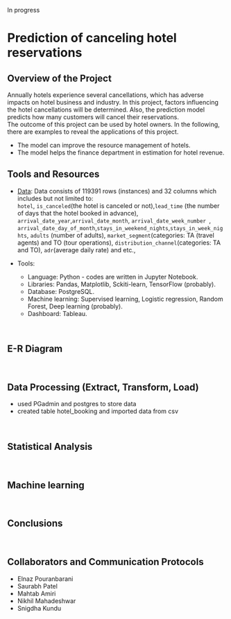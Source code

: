 In progress
# Prediction of canceling hotel reservations
## Overview of the Project
Annually hotels experience several cancellations, which has adverse impacts on hotel business and industry. In this project, factors influencing the hotel cancellations will be determined. Also, the prediction model predicts how many customers will cancel their reservations.<br>
The outcome of this project can be used by hotel owners. In the following, there are examples to reveal the applications of this project.<br>
- The model can improve the resource management of hotels.<br>
- The model helps the finance department in estimation for hotel revenue.<br>

## Tools and Resources
- [Data](https://github.com/elp192/Hotel-Reservation/blob/d47b91009c9f1c52add774d48e8972680fc33d43/hotel_reservations.csv): Data consists of 119391 rows (instances) and 32 columns which includes but not limited to:<br>
```hotel```, ```is_canceled```(the hotel is canceled or not),```lead_time``` (the number of days that the hotel booked in advance), ```arrival_date_year```,```arrival_date_month```, ```arrival_date_week_number
```, ```arrival_date_day_of_month```,```stays_in_weekend_nights```,```stays_in_week_nights```, ```adults``` (number of adults), ```market_segment```(categories: TA (travel agents) and TO (tour operations), ```distribution_channel```(categories: TA and TO), ```adr```(average daily rate) and etc., 

- Tools:
  - Language: Python - codes are written in Jupyter Notebook.
  - Libraries: Pandas, Matplotlib, Sckiti-learn, TensorFlow (probably).
  - Database: PostgreSQL.
  - Machine learning: Supervised learning, Logistic regression, Random Forest, Deep learning (probably).
  - Dashboard: Tableau.
<br>

## E-R Diagram
<br>

## Data Processing (Extract, Transform, Load)

- used PGadmin and postgres to store data 
- created table hotel_booking and imported data from csv 
  
<br>
 
## Statistical Analysis

<br>

## Machine learning

<br>

## Conclusions

<br>

## Collaborators and Communication Protocols 

- Elnaz Pouranbarani  
- Saurabh Patel  
- Mahtab Amiri  
- Nikhil Mahadeshwar  
- Snigdha Kundu  

